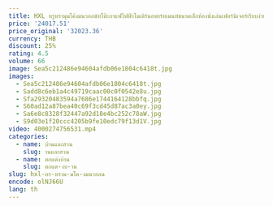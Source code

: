 ```yaml
---
title: HXL หรูหรามุมโค้งมนวอลนัทโต๊ะกาแฟไฟฟ้าโมเดิร์นอพาร์ทเมนท์ขนาดเล็กห้องนั่งเล่นเฟอร์นิเจอร์เรียบง่าย
price: '24017.51'
price_original: '32023.36'
currency: THB
discount: 25%
rating: 4.5
volume: 66
image: Sea5c212486e94604afdb06e1804c6418t.jpg
images:
  - Sea5c212486e94604afdb06e1804c6418t.jpg
  - Sadd8c6eb1a4c49719caac00c0f0542e8u.jpg
  - Sfa29320483594a7686e1744164128bbfq.jpg
  - S60ad12a87bea40c69f3cd45d87ac3a0ey.jpg
  - Sa6e8c8328f32447a92d18e4bc252c78aW.jpg
  - S9d03e1f20ccc4205b9fe10edc79f13d1V.jpg
video: 4000274756531.mp4
categories:
  - name: บ้านและสวน
    slug: านและสวน
  - name: ตกแต่งบ้าน
    slug: ตกแต-งบ-าน
slug: hxl-หร-หราม-มโค-งมนวอลน
encode: olNJ66U
lang: th
---
```

  